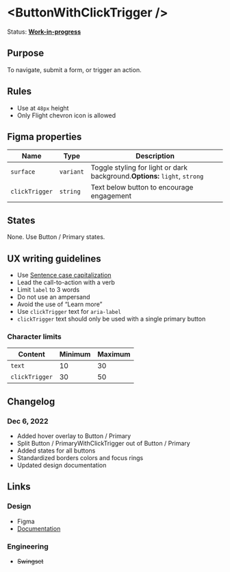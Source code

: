 # \<ButtonWithClickTrigger />

Status: **[Work-in-progress](/guides/can-i-use#work-in-progress)**

## Purpose

To navigate, submit a form, or trigger an action.

## Rules

- Use at `48px` height
- Only Flight chevron icon is allowed

## Figma properties

| Name           | Type      | Description                                                                |
| -------------- | --------- | -------------------------------------------------------------------------- |
| `surface`      | `variant` | Toggle styling for light or dark background.**Options:** `light`, `strong` |
| `clickTrigger` | `string`  | Text below button to encourage engagement                                  |

## States

None. Use Button / Primary states.

## UX writing guidelines

- Use [Sentence case capitalization](https://apastyle.apa.org/style-grammar-guidelines/capitalization/sentence-case)
- Lead the call-to-action with a verb
- Limit `label` to 3 words
- Do not use an ampersand
- Avoid the use of “Learn more”
- Use `clickTrigger` text for `aria-label`
- `clickTrigger` text should only be used with a single primary button

### Character limits

| Content        | Minimum | Maximum |
| -------------- | ------- | ------- |
| `text`         | 10      | 30      |
| `clickTrigger` | 30      | 50      |

## Changelog

### Dec 6, 2022

- Added hover overlay to Button / Primary
- Split Button / PrimaryWithClickTrigger out of Button / Primary
- Added states for all buttons
- Standardized borders colors and focus rings
- Updated design documentation

## Links

### Design

- Figma
- [Documentation](/components/button/primary-with-click-trigger)

### Engineering

- ~~Swingset~~
